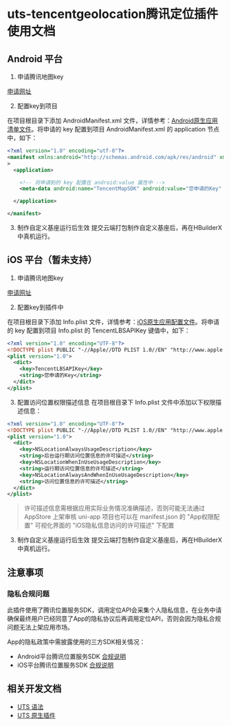 # uts-tencentgeolocation腾讯定位插件使用文档

## Android 平台

1. 申请腾讯地图key

[申请网址](https://lbs.qq.com/mobile/androidMapSDK/developerGuide/getKey)

2. 配置key到项目

在项目根目录下添加 AndroidManifest.xml 文件，详情参考：[Android原生应用清单文件](https://uniapp.dcloud.net.cn/tutorial/app-nativeresource-android.html#%E5%BA%94%E7%94%A8%E6%B8%85%E5%8D%95%E6%96%87%E4%BB%B6-androidmanifest-xml)。将申请的 key 配置到项目 AndroidManifest.xml 的 application 节点中，如下：
```xml
<?xml version="1.0" encoding="utf-8"?>
<manifest xmlns:android="http://schemas.android.com/apk/res/android" xmlns:tools="http://schemas.android.com/tools"
>
  <application>

    <!-- 将申请到的 key 配置在 android:value 属性中 -->
    <meta-data android:name="TencentMapSDK" android:value="您申请的Key" />

  </application>

</manifest>
```

3. 制作自定义基座运行后生效
提交云端打包制作自定义基座后，再在HBuilderX中真机运行。

## iOS 平台（暂未支持）

1. 申请腾讯地图key

[申请网址](https://lbs.qq.com/mobile/androidMapSDK/developerGuide/getKey)

2. 配置key到插件中

在项目根目录下添加 Info.plist 文件，详情参考：[iOS原生应用配置文件](https://uniapp.dcloud.net.cn/tutorial/app-nativeresource-ios.html#infoplist)。将申请的 key 配置到项目 Info.plist 的 TencentLBSAPIKey 键值中，如下：

```xml
<?xml version="1.0" encoding="UTF-8"?>
<!DOCTYPE plist PUBLIC "-//Apple//DTD PLIST 1.0//EN" "http://www.apple.com/DTDs/PropertyList-1.0.dtd">
<plist version="1.0">
  <dict>
    <key>TencentLBSAPIKey</key>
    <string>您申请的Key</string>
  </dict>
</plist>
```

3. 配置访问位置权限描述信息
在项目根目录下 Info.plist 文件中添加以下权限描述信息：
```xml
<?xml version="1.0" encoding="UTF-8"?>
<!DOCTYPE plist PUBLIC "-//Apple//DTD PLIST 1.0//EN" "http://www.apple.com/DTDs/PropertyList-1.0.dtd">
<plist version="1.0">
  <dict>
    <key>NSLocationAlwaysUsageDescription</key>
    <string>后台运行期访问位置信息的许可描述</string>
    <key>NSLocationWhenInUseUsageDescription</key>
    <string>运行期访问位置信息的许可描述</string>
    <key>NSLocationAlwaysAndWhenInUseUsageDescription</key>
    <string>访问位置信息的许可描述</string>
  </dict>
</plist>
```

> 许可描述信息需根据应用实际业务情况准确描述，否则可能无法通过 AppStore 上架审核
> uni-app 项目也可以在 manifest.json 的 "App权限配置" 可视化界面的 "iOS隐私信息访问的许可描述" 下配置

3. 制作自定义基座运行后生效
提交云端打包制作自定义基座后，再在HBuilderX中真机运行。

## 注意事项

### 隐私合规问题
此插件使用了腾讯位置服务SDK，调用定位API会采集个人隐私信息，在业务中请确保最终用户已经同意了App的隐私协议后再调用定位API，否则会因为隐私合规问题无法上架应用市场。

App的隐私政策中需披露使用的三方SDK相关情况：

- Android平台腾讯位置服务SDK [合规说明](https://lbs.qq.com/mobile/androidLocationSDK/androidLBSInfo)
- iOS平台腾讯位置服务SDK [合规说明](https://lbs.qq.com/mobile/iosLocationSDK/iosLBSInfo)


## 相关开发文档

- [UTS 语法](https://uniapp.dcloud.net.cn/tutorial/syntax-uts.html)
- [UTS 原生插件](https://uniapp.dcloud.net.cn/plugin/uts-plugin.html)
